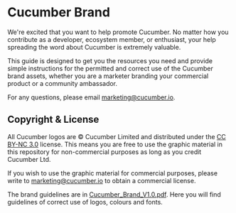 # Cucumber Brand

We're excited that you want to help promote Cucumber. No matter how you contribute as a developer,
ecosystem member, or enthusiast, your help spreading the word about Cucumber is extremely valuable.

This guide is designed to get you the resources you need and provide simple instructions for the
permitted and correct use of the Cucumber brand assets, whether you are a marketer branding your
commercial product or a community ambassador.

For any questions, please email marketing@cucumber.io.

## Copyright & License

All Cucumber logos are © Cucumber Limited and distributed under the
[CC BY-NC 3.0](https://creativecommons.org/licenses/by-nc/3.0/) license.
This means you are free to use the graphic material in this repository for non-commercial
purposes as long as you credit Cucumber Ltd.

If you wish to use the graphic material for commercial purposes, please write to marketing@cucumber.io
to obtain a commercial license.

The brand guidelines are in [Cucumber_Brand_V1.0.pdf](https://github.com/cucumber-ltd/brand/blob/master/Cucumber_Brand_V1.0.pdf). Here you will find guidelines of correct use of logos, colours and fonts.
